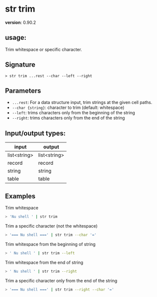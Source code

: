 # str trim

**version**: 0.90.2

## **usage**:

Trim whitespace or specific character.

## Signature

`> str trim ...rest --char --left --right`

## Parameters

- `...rest`: For a data structure input, trim strings at the given cell paths.
- `--char {string}`: character to trim (default: whitespace)
- `--left`: trims characters only from the beginning of the string
- `--right`: trims characters only from the end of the string

## Input/output types:

| input          | output         |
| -------------- | -------------- |
| list\<string\> | list\<string\> |
| record         | record         |
| string         | string         |
| table          | table          |

## Examples

Trim whitespace

```bash
> 'Nu shell ' | str trim
```

Trim a specific character (not the whitespace)

```bash
> '=== Nu shell ===' | str trim --char '='
```

Trim whitespace from the beginning of string

```bash
> ' Nu shell ' | str trim --left
```

Trim whitespace from the end of string

```bash
> ' Nu shell ' | str trim --right
```

Trim a specific character only from the end of the string

```bash
> '=== Nu shell ===' | str trim --right --char '='
```
